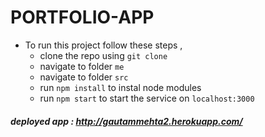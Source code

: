# PORTFOLIO-APP 

- To run this project follow these steps , 
  - clone the repo using `git clone`
  - navigate to folder `me`
  - navigate to folder `src`
  - run `npm install` to instal node modules
  - run `npm start` to start the service on `localhost:3000`
    
##### deployed app : http://gautammehta2.herokuapp.com/
